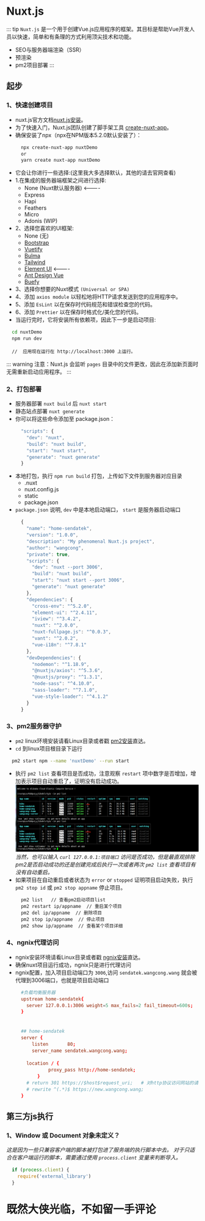 # Nuxt.js
::: tip
  `Nuxt.js` 是一个用于创建Vue.js应用程序的框架。其目标是帮助Vue开发人员以快速，简单和有条理的方式利用顶尖技术和功能。
  * SEO与服务器端渲染（SSR）
  * 预渲染
  * pm2项目部署
:::
## 起步
### 1、快速创建项目
  * nuxt.js官方文档[nuxt.js安装](https://zh.nuxtjs.org/guide/installation/)。
  * 为了快速入门，Nuxt.js团队创建了脚手架工具 [create-nuxt-app](https://github.com/nuxt/create-nuxt-app)。
  * 确保安装了npx（npx在NPM版本5.2.0默认安装了）：
    ```sh
      npx create-nuxt-app nuxtDemo
      or
      yarn create nuxt-app nuxtDemo
    ```
  * 它会让你进行一些选择:(这里我大多选择默认，其他的请去官网查看)
  * 1.在集成的服务器端框架之间进行选择:
    * None (Nuxt默认服务器)   <----
    * Express
    * Hapi
    * Feathers
    * Micro
    * Adonis (WIP)
  * 2、选择您喜欢的UI框架:
    * None (无)
    * [Bootstrap](https://github.com/bootstrap-vue/bootstrap-vue)
    * [Vuetify](https://github.com/vuetifyjs/vuetify)
    * [Bulma](https://github.com/jgthms/bulma)
    * [Tailwind](https://github.com/tailwindcss/tailwindcss)
    * [Element UI](https://github.com/ElemeFE/element)              <----
    * [Ant Design Vue](https://github.com/vueComponent/ant-design-vue)
    * [Buefy](https://buefy.org/)
  * 3、选择你想要的Nuxt模式 `(Universal or SPA)`
  * 4、添加 `axios module` 以轻松地将HTTP请求发送到您的应用程序中。
  * 5、添加 `EsLint` 以在保存时代码规范和错误检查您的代码。
  * 6、添加 `Prettier` 以在保存时格式化/美化您的代码。
  * 当运行完时，它将安装所有依赖项，因此下一步是启动项目:
  ```sh
    cd nuxtDemo
    npm run dev

    //  应用现在运行在 http://localhost:3000 上运行。
  ```
  ::: warning
  注意：Nuxt.js 会监听 `pages` 目录中的文件更改，因此在添加新页面时无需重新启动应用程序。
  :::
### 2、打包部署
  * 服务器部署 `nuxt build` 后 `nuxt start`
  * 静态站点部署  `nuxt generate`
  * 你可以将这些命令添加至 package.json：
    ```javascript
      "scripts": {
        "dev": "nuxt",
        "build": "nuxt build",
        "start": "nuxt start",
        "generate": "nuxt generate"
      }
    ```
  * 本地打包，执行 `npm run build` 打包，上传如下文件到服务器对应目录
    * .nuxt
    * nuxt.config.js
    * static
    * package.json
  * `package.json` 说明, `dev` 中是本地启动端口， `start` 是服务器启动端口
    ```javascript
      {
        "name": "home-sendatek",
        "version": "1.0.0",
        "description": "My phenomenal Nuxt.js project",
        "author": "wangcong",
        "private": true,
        "scripts": {
          "dev": "nuxt --port 3006",
          "build": "nuxt build",
          "start": "nuxt start --port 3006",
          "generate": "nuxt generate"
        },
        "dependencies": {
          "cross-env": "^5.2.0",
          "element-ui": "^2.4.11",
          "iview": "^3.4.2",
          "nuxt": "^2.0.0",
          "nuxt-fullpage.js": "^0.0.3",
          "vant": "^2.0.2",
          "vue-i18n": "^7.8.1"
        },
        "devDependencies": {
          "nodemon": "^1.18.9",
          "@nuxtjs/axios": "^5.3.6",
          "@nuxtjs/proxy": "^1.3.1",
          "node-sass": "^4.10.0",
          "sass-loader": "^7.1.0",
          "vue-style-loader": "^4.1.2"
        }
      }
    ```
### 3、pm2服务器守护
  * `pm2` linux环境安装请看Linux目录或者戳 [pm2安装](../blog/Linux.md#PM2进程守护安装)直达。
  * `cd` 到linux项目根目录下运行
  ```sh
    pm2 start npm --name 'nuxtDemo' --run start
  ```
  * 执行 `pm2 list` 查看项目是否成功，注意观察 `restart` 项中数字是否增加，增加表示项目自动重启了，证明没有启动成功。
  ![name](../.vuepress/public/images/nuxt01.png '描述')
    *当然，也可以输入 `curl 127.0.0.1:项目端口` 访问是否成功，但是最直观排除pm2是否启动成功的还是创建完成后执行一次或者两次 `pm2 list` 查看项目有没有自动重启。*
  * 如果项目在自动重启或者状态为 `error` or `stopped` 证明项目启动失败，执行 `pm2 stop id` 或 `pm2 stop appname` 停止项目。
    ```sh
      pm2 list   // 查看pm2启动项目list
      pm2 restart ip/appname  // 重启某个项目
      pm2 del ip/appname  // 删除项目
      pm2 stop ip/appname  // 停止项目
      pm2 show ip/appname  // 查看某个项目详细
    ```
### 4、ngnix代理访问
  * ngnix安装环境请看Linux目录或者戳 [ngnix安装](../blog/Linux.md#Nginx安装)直达。
  * 确保nuxt项目运行成功，ngnix只是进行代理访问
  * ngnix配置，加入项目启动端口为 `3006`,访问 `sendatek.wangcong.wang` 就会被代理到3006端口，也就是项目启动端口
    ```conf
      #负载均衡服务器
      upstream home-sendatek{
        server 127.0.0.1:3006 weight=5 max_fails=2 fail_timeout=600s;
      }


      ## home-sendatek
      server {
          listen       80;
          server_name sendatek.wangcong.wang;
      
        location / {
                proxy_pass http://home-sendatek;
            }
        # return 301 https://$host$request_uri;   # 对http协议访问网站的请求重定向到https协议下
        # rewrite ^(.*)$ https://new.wangcong.wang; 
      }
    ```
## 第三方js执行
### 1、Window 或 Document 对象未定义？
  *这是因为一些只兼容客户端的脚本被打包进了服务端的执行脚本中去。 对于只适合在客户端运行的脚本，需要通过使用 `process.client` 变量来判断导入。*
  ```javascript
    if (process.client) {
      require('external_library')
    }
  ```
# 既然大侠光临，不如留一手评论

<Vssue title="Vssue Demo" />
  

